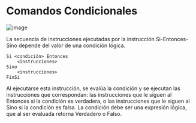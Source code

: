 # Comandos Condicionales
![image](https://user-images.githubusercontent.com/8560750/161448971-c88bdaf0-000d-4654-8fb9-398c1d0bd6c9.png)

La secuencia de instrucciones ejecutadas por la instrucción Si-Entonces-Sino depende del valor de una condición lógica.
```
Si <condición> Entonces
    <instrucciones>
Sino
    <instrucciones>
FinSi 
```

Al ejecutarse esta instrucción, se evalúa la condición y se ejecutan las instrucciones que correspondan: las instrucciones que le siguen al Entonces si la condición es verdadera, o las instrucciones que le siguen al Sino si la condición es falsa. La condición debe ser una expresión lógica, que al ser evaluada retorna Verdadero o Falso. 
